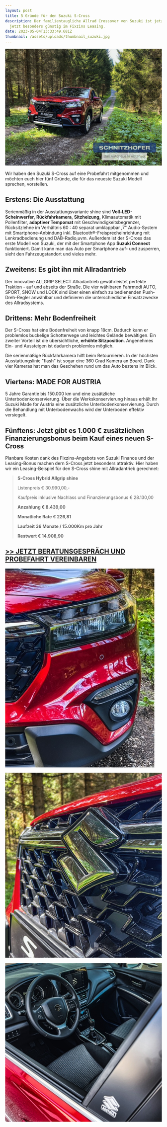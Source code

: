 ```yaml
---
layout: post
title: 5 Gründe für den Suzuki S-Cross
description: Der familientaugliche Allrad Crossover von Suzuki ist jetzt ist
  jetzt besonders günstig im Fixzins Leasing.
date: 2023-05-04T13:33:49.681Z
thumbnail: /assets/uploads/thumbnail_suzuki.jpg
---
```

![Suzuki S-Cross Abtenau Schnitzhofer Allrad Allgrip](/assets/uploads/4cca8ab3-1feb-40d0-947f-ab4a0c51f59a.jpg "Unser Fotomodell vom S-Cross: Sofort verfügbar als Ausstellungsauto in energetic red pearl metallic in der Ausstattungslinie shine mit Allradantrieb und 129 PS.")

Wir haben den Suzuki S-Cross auf eine Probefahrt mitgenommen und möchten euch hier fünf Gründe, die für das neueste Suzuki Modell sprechen, vorstellen.

## **Erstens: Die Ausstattung**

Serienmäßig in der Ausstattungsvariante shine sind **Voll-LED-Scheinwerfer**, **Rückfahrkamera**, **Sitzheizung,** Klimaautomatik mit Pollenfilter, **adaptiver Tempomat** mit Geschwindigkeitsbegrenzer, Rücksitzlehne im Verhältnis 60 : 40 separat umklappbar ,7" Audio-System mit Smartphone-Anbindung inkl. Bluetooth®-Freisprecheinrichtung mit Lenkradbedienung und DAB-Radio,uvm. Außerdem ist der S-Cross das erste Modell von Suzuki, der mit der Smartphone App **Suzuki Connect** funktioniert. Damit kann man das Auto per Smartphone auf- und zusperren, sieht den Fahrzeugstandort und vieles mehr.

## **Zweitens: Es gibt ihn mit Allradantrieb**

Der innovative ALLGRIP SELECT Allradantrieb gewährleistet perfekte Traktion - auf und abseits der Straße. Die vier wählbaren Fahrmodi AUTO, SPORT, SNOW und LOCK sind über einen einfach zu bedienenden Push-Dreh-Regler anwählbar und definieren die unterschiedliche Einsatzzwecke des Allradsystems.

## **Drittens: Mehr Bodenfreiheit**

Der S-Cross hat eine Bodenfreiheit  von knapp 18cm. Dadurch kann er problemlos buckelige Schotterwege und leichtes Gelände bewältigen. Ein zweiter Vorteil ist die übersichtliche, **erhöhte Sitzposition**. Angenehmes Ein- und Aussteigen ist dadurch problemlos möglich. 

Die serienmäßige Rückfahrkamera hilft beim Retournieren. In der höchsten Ausstattungslinie "flash" ist sogar eine 360 Grad Kamera an Board. Dank vier Kameras hat man das Geschehen rund um das Auto bestens im Blick.

## **Viertens: MADE FOR AUSTRIA**

5 Jahre Garantie bis 150.000 km und eine zusätzliche Unterbodenkonservierung. Über die Werkskonservierung hinaus erhält Ihr Suzuki Made for Austria eine zusätzliche Unterbodenkonservierung. Durch die Behandlung mit Unterbodenwachs wird der Unterboden effektiv versiegelt.

## **Fünftens: Jetzt gibt es 1.000 € zusätzlichen Finanzierungsbonus beim Kauf eines neuen S-Cross**

Planbare Kosten dank des Fixzins-Angebots von Suzuki Finance und der Leasing-Bonus machen dern S-Cross jetzt besonders attraktiv. Hier haben wir ein Leasing-Beispiel für den S-Cross shine mit Allradantrieb gerechnet:

> **S-Cross Hybrid Allgrip shine**
>
> Listenpreis € 30.990,00,-
>
> Kaufpreis inklusive Nachlass und Finanzierungsbonus € 28.130,00
>
> **Anzahlung € 8.439,00**
>
> **Monatliche Rate € 226,81**
>
> **Laufzeit 36 Monate / 15.000Km pro Jahr**
>
> **Restwert € 14.908,90**
>
>

## [\>> JETZT BERATUNSGESPRÄCH UND PROBEFAHRT VEREINBAREN](mailto:fp@schnitzhofer.at?subject=AnfrageviaSchnitzhofer.at:Probefahrt-Suzuki-S-Cross)



![](/assets/uploads/img_2597.jpg)

![](/assets/uploads/img_2592.jpg)

![](/assets/uploads/img_2616.jpg)